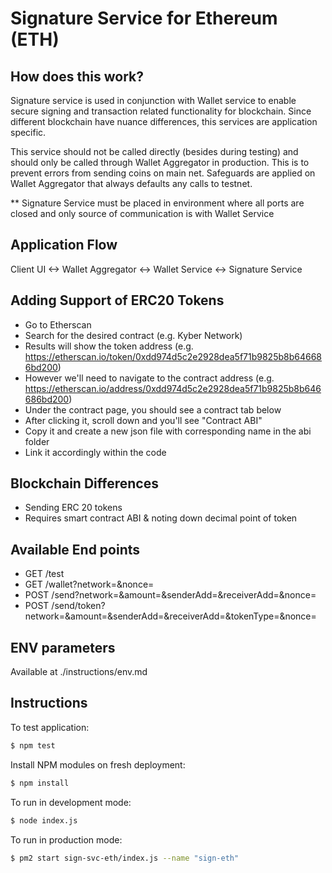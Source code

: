Signature Service for Ethereum (ETH)
=====================================

<URL>

How does this work?
----------------

Signature service is used in conjunction with Wallet service to enable secure signing and transaction related functionality for blockchain. Since different blockchain have nuance differences, this services are application specific.

This service should not be called directly (besides during testing) and should only be called through Wallet Aggregator in production. This is to  prevent errors from sending coins on main net. Safeguards are applied on Wallet Aggregator that always defaults any calls to testnet.

** Signature Service must be placed in environment where all ports are closed and only source of communication is with Wallet Service

Application Flow
-------

Client UI <-> Wallet Aggregator <-> Wallet Service <-> Signature Service

Adding Support of ERC20 Tokens
-------

- Go to Etherscan
- Search for the desired contract (e.g. Kyber Network)
- Results will show the token address (e.g. https://etherscan.io/token/0xdd974d5c2e2928dea5f71b9825b8b646686bd200)
- However we'll need to navigate to the contract address (e.g. https://etherscan.io/address/0xdd974d5c2e2928dea5f71b9825b8b646686bd200)
- Under the contract page, you should see a contract tab below
- After clicking it, scroll down and you'll see "Contract ABI"
- Copy it and create a new json file with corresponding name in the abi folder
- Link it accordingly within the code

Blockchain Differences
-------

- Sending ERC 20 tokens
- Requires smart contract ABI & noting down decimal point of token

Available End points
-------
- GET /test
- GET /wallet?network=<network>&nonce=<nonce>
- POST /send?network=<network>&amount=<amount>&senderAdd=<senderAdd>&receiverAdd=<receiverAdd>&nonce=<nonce>
- POST /send/token?network=<network>&amount=<amount>&senderAdd=<senderAdd>&receiverAdd=<receiverAdd>&tokenType=<tokenType>&nonce=<nonce>

ENV parameters
-------
Available at ./instructions/env.md

## Instructions

To test application:

```bash
$ npm test
```

Install NPM modules on fresh deployment:

```bash
$ npm install
```

To run in development mode:

```bash
$ node index.js
```

To run in production mode:

```bash
$ pm2 start sign-svc-eth/index.js --name "sign-eth"
```
